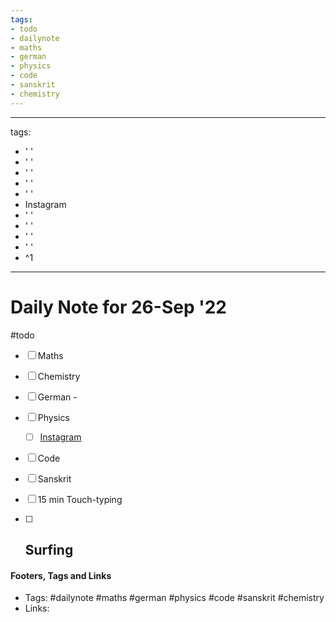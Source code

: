 ```yaml
---
tags:
- todo
- dailynote
- maths
- german
- physics
- code
- sanskrit
- chemistry
---
```


---
tags:
- ' '
- ' '
- ' '
- ' '
- ' '
- Instagram
- ' '
- ' '
- ' '
- ' '
- ^1
---

# Daily Note for 26-Sep '22
#todo
- [ ] Maths
- [ ] Chemistry
- [ ] German - 
- [ ] Physics
	- [ ] [Instagram](https://www.instagram.com/physics.infographics/)
- [ ] Code
- [ ] Sanskrit
- [ ] 15 min Touch-typing
- [ ] Surfing
	-  


#### Footers, Tags and Links
- Tags: #dailynote #maths #german #physics #code #sanskrit #chemistry
- Links: 

[^1]: